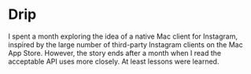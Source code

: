 # Drip

I spent a month exploring the idea of a native Mac client for Instagram, inspired by the large number of third-party Instagram clients on the Mac App Store. However, the story ends after a month when I read the acceptable API uses more closely. At least lessons were learned.
